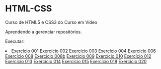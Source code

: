 # HTML-CSS
 Curso de HTML5 e CSS3 do Curso em Vídeo

 Aprendendo a gerenciar repositórios.

Executar:
<li>
<a href="https://nanafonseca.github.io/HTML-CSS/Exerc%C3%ADcios/ex001/">Exercício 001</a>
<a href="https://nanafonseca.github.io/HTML-CSS/Exerc%C3%ADcios/ex002/">Exercício 002</a>
<a href="https://nanafonseca.github.io/HTML-CSS/Exerc%C3%ADcios/ex003/">Exercício 003</a>
<a href="https://nanafonseca.github.io/HTML-CSS/Exerc%C3%ADcios/ex004/">Exercício 004</a>
<a href="https://nanafonseca.github.io/HTML-CSS/Exerc%C3%ADcios/ex006/">Exercício 006</a>
<a href="https://nanafonseca.github.io/HTML-CSS/Exerc%C3%ADcios/ex008/">Exercício 008</a>
<a href="https://nanafonseca.github.io/HTML-CSS/Exerc%C3%ADcios/ex008b/">Exercício 008b</a>
<a href="https://nanafonseca.github.io/HTML-CSS/Exerc%C3%ADcios/ex009/">Exercício 009</a>
<a href="https://nanafonseca.github.io/HTML-CSS/Exerc%C3%ADcios/ex010/">Exercício 010</a>
<a href="https://nanafonseca.github.io/HTML-CSS/Exerc%C3%ADcios/ex012/">Exercício 012</a>
<a href="https://nanafonseca.github.io/HTML-CSS/Exerc%C3%ADcios/ex013/">Exercício 013</a>
<a href="https://nanafonseca.github.io/HTML-CSS/Exerc%C3%ADcios/ex014/">Exercício 014</a>
<a href="https://nanafonseca.github.io/HTML-CSS/Exerc%C3%ADcios/ex015/">Exercício 015</a>
<a href="https://nanafonseca.github.io/HTML-CSS/Exerc%C3%ADcios/ex018/">Exercício 018</a>
<a href="https://nanafonseca.github.io/HTML-CSS/Exerc%C3%ADcios/ex020/">Exercício 020</a></li>
